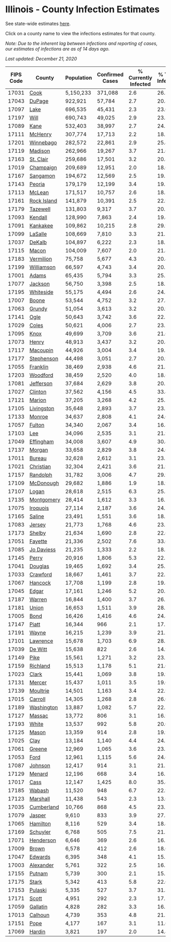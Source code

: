 # Illinois - County Infection Estimates

See state-wide estimates [here](/infections/us-il).

Click on a county name to view the infections estimates for that county.

*Note: Due to the inherent lag between infections and reporting of cases, our estimates of infections are as of 14 days ago.*

*Last updated: December 21, 2020*

|   FIPS Code |                     County |   Population |   Confirmed Cases |   % Currently Infected |   % Total Infected |
|-------------|----------------------------|--------------|-------------------|------------------------|--------------------|
|       17031 |               [Cook](cook) |    5,150,233 |           371,088 |                    2.6 |               26.3 |
|       17043 |           [DuPage](dupage) |      922,921 |            57,784 |                    2.7 |               20.8 |
|       17097 |               [Lake](lake) |      696,535 |            45,431 |                    2.3 |               23.0 |
|       17197 |               [Will](will) |      690,743 |            49,025 |                    2.9 |               23.3 |
|       17089 |               [Kane](kane) |      532,403 |            38,997 |                    2.7 |               24.5 |
|       17111 |         [McHenry](mchenry) |      307,774 |            17,713 |                    2.2 |               18.2 |
|       17201 |     [Winnebago](winnebago) |      282,572 |            22,861 |                    2.9 |               25.4 |
|       17119 |         [Madison](madison) |      262,966 |            19,267 |                    3.7 |               21.6 |
|       17163 |     [St. Clair](st.-clair) |      259,686 |            17,501 |                    3.2 |               20.8 |
|       17019 |     [Champaign](champaign) |      209,689 |            12,951 |                    2.0 |               18.6 |
|       17167 |       [Sangamon](sangamon) |      194,672 |            12,569 |                    2.5 |               19.2 |
|       17143 |           [Peoria](peoria) |      179,179 |            12,199 |                    3.4 |               19.7 |
|       17113 |           [McLean](mclean) |      171,517 |            10,757 |                    2.6 |               18.3 |
|       17161 | [Rock Island](rock-island) |      141,879 |            10,391 |                    2.5 |               22.9 |
|       17179 |       [Tazewell](tazewell) |      131,803 |             9,317 |                    3.7 |               20.1 |
|       17093 |         [Kendall](kendall) |      128,990 |             7,863 |                    2.4 |               19.4 |
|       17091 |       [Kankakee](kankakee) |      109,862 |            10,215 |                    2.8 |               29.9 |
|       17099 |         [LaSalle](lasalle) |      108,669 |             7,810 |                    3.3 |               21.2 |
|       17037 |           [DeKalb](dekalb) |      104,897 |             6,222 |                    2.3 |               18.1 |
|       17115 |             [Macon](macon) |      104,009 |             7,607 |                    2.0 |               21.8 |
|       17183 |     [Vermilion](vermilion) |       75,758 |             5,677 |                    4.3 |               20.4 |
|       17199 |   [Williamson](williamson) |       66,597 |             4,743 |                    3.4 |               20.5 |
|       17001 |             [Adams](adams) |       65,435 |             5,794 |                    3.3 |               25.7 |
|       17077 |         [Jackson](jackson) |       56,750 |             3,398 |                    2.5 |               18.7 |
|       17195 |     [Whiteside](whiteside) |       55,175 |             4,494 |                    2.6 |               24.3 |
|       17007 |             [Boone](boone) |       53,544 |             4,752 |                    3.2 |               27.8 |
|       17063 |           [Grundy](grundy) |       51,054 |             3,613 |                    3.2 |               20.9 |
|       17141 |               [Ogle](ogle) |       50,643 |             3,742 |                    3.6 |               22.5 |
|       17029 |             [Coles](coles) |       50,621 |             4,006 |                    2.7 |               23.2 |
|       17095 |               [Knox](knox) |       49,699 |             3,709 |                    3.6 |               21.6 |
|       17073 |             [Henry](henry) |       48,913 |             3,437 |                    3.2 |               20.8 |
|       17117 |       [Macoupin](macoupin) |       44,926 |             3,004 |                    3.4 |               19.3 |
|       17177 |   [Stephenson](stephenson) |       44,498 |             3,051 |                    2.7 |               20.9 |
|       17055 |       [Franklin](franklin) |       38,469 |             2,938 |                    4.6 |               21.3 |
|       17203 |       [Woodford](woodford) |       38,459 |             2,520 |                    4.0 |               18.6 |
|       17081 |     [Jefferson](jefferson) |       37,684 |             2,629 |                    3.8 |               20.5 |
|       17027 |         [Clinton](clinton) |       37,562 |             4,156 |                    4.5 |               33.4 |
|       17121 |           [Marion](marion) |       37,205 |             3,268 |                    4.2 |               25.3 |
|       17105 |   [Livingston](livingston) |       35,648 |             2,893 |                    3.7 |               23.7 |
|       17133 |           [Monroe](monroe) |       34,637 |             2,808 |                    4.1 |               24.0 |
|       17057 |           [Fulton](fulton) |       34,340 |             2,067 |                    3.4 |               16.8 |
|       17103 |                 [Lee](lee) |       34,096 |             2,535 |                    3.1 |               21.9 |
|       17049 |     [Effingham](effingham) |       34,008 |             3,607 |                    4.9 |               30.4 |
|       17137 |           [Morgan](morgan) |       33,658 |             2,829 |                    3.8 |               24.6 |
|       17011 |           [Bureau](bureau) |       32,628 |             2,612 |                    3.1 |               23.2 |
|       17021 |     [Christian](christian) |       32,304 |             2,421 |                    3.6 |               21.9 |
|       17157 |       [Randolph](randolph) |       31,782 |             3,006 |                    4.7 |               29.9 |
|       17109 |     [McDonough](mcdonough) |       29,682 |             1,886 |                    1.9 |               18.9 |
|       17107 |             [Logan](logan) |       28,618 |             2,515 |                    6.3 |               25.3 |
|       17135 |   [Montgomery](montgomery) |       28,414 |             1,612 |                    3.3 |               16.5 |
|       17075 |       [Iroquois](iroquois) |       27,114 |             2,187 |                    3.6 |               24.7 |
|       17165 |           [Saline](saline) |       23,491 |             1,551 |                    3.6 |               18.2 |
|       17083 |           [Jersey](jersey) |       21,773 |             1,768 |                    4.6 |               23.5 |
|       17173 |           [Shelby](shelby) |       21,634 |             1,690 |                    2.8 |               22.6 |
|       17051 |         [Fayette](fayette) |       21,336 |             2,502 |                    7.6 |               33.6 |
|       17085 |   [Jo Daviess](jo-daviess) |       21,235 |             1,333 |                    2.2 |               18.3 |
|       17145 |             [Perry](perry) |       20,916 |             1,806 |                    5.3 |               22.5 |
|       17041 |         [Douglas](douglas) |       19,465 |             1,692 |                    3.4 |               25.5 |
|       17033 |       [Crawford](crawford) |       18,667 |             1,461 |                    3.7 |               22.2 |
|       17067 |         [Hancock](hancock) |       17,708 |             1,199 |                    2.8 |               19.8 |
|       17045 |             [Edgar](edgar) |       17,161 |             1,246 |                    5.2 |               20.3 |
|       17187 |           [Warren](warren) |       16,844 |             1,400 |                    3.7 |               26.1 |
|       17181 |             [Union](union) |       16,653 |             1,511 |                    3.9 |               28.2 |
|       17005 |               [Bond](bond) |       16,426 |             1,416 |                    4.6 |               24.8 |
|       17147 |             [Piatt](piatt) |       16,344 |               966 |                    2.1 |               17.2 |
|       17191 |             [Wayne](wayne) |       16,215 |             1,239 |                    3.9 |               21.2 |
|       17101 |       [Lawrence](lawrence) |       15,678 |             1,703 |                    6.9 |               28.5 |
|       17039 |         [De Witt](de-witt) |       15,638 |               822 |                    2.6 |               14.9 |
|       17149 |               [Pike](pike) |       15,561 |             1,271 |                    3.2 |               23.2 |
|       17159 |       [Richland](richland) |       15,513 |             1,178 |                    5.1 |               21.0 |
|       17023 |             [Clark](clark) |       15,441 |             1,069 |                    3.8 |               19.9 |
|       17131 |           [Mercer](mercer) |       15,437 |             1,011 |                    3.5 |               19.0 |
|       17139 |       [Moultrie](moultrie) |       14,501 |             1,163 |                    3.4 |               22.9 |
|       17015 |         [Carroll](carroll) |       14,305 |             1,268 |                    2.8 |               26.0 |
|       17189 |   [Washington](washington) |       13,887 |             1,082 |                    5.7 |               22.3 |
|       17127 |           [Massac](massac) |       13,772 |               806 |                    3.1 |               16.9 |
|       17193 |             [White](white) |       13,537 |               992 |                    5.8 |               20.0 |
|       17125 |             [Mason](mason) |       13,359 |               914 |                    2.8 |               19.9 |
|       17025 |               [Clay](clay) |       13,184 |             1,140 |                    4.4 |               24.7 |
|       17061 |           [Greene](greene) |       12,969 |             1,065 |                    3.6 |               23.7 |
|       17053 |               [Ford](ford) |       12,961 |             1,115 |                    5.6 |               24.6 |
|       17087 |         [Johnson](johnson) |       12,417 |               914 |                    3.1 |               21.2 |
|       17129 |           [Menard](menard) |       12,196 |               668 |                    3.4 |               16.1 |
|       17017 |               [Cass](cass) |       12,147 |             1,425 |                    8.0 |               35.4 |
|       17185 |           [Wabash](wabash) |       11,520 |               948 |                    6.7 |               22.9 |
|       17123 |       [Marshall](marshall) |       11,438 |               543 |                    2.3 |               13.6 |
|       17035 |   [Cumberland](cumberland) |       10,766 |               868 |                    4.5 |               23.1 |
|       17079 |           [Jasper](jasper) |        9,610 |               833 |                    3.9 |               27.3 |
|       17065 |       [Hamilton](hamilton) |        8,116 |               529 |                    3.4 |               18.4 |
|       17169 |       [Schuyler](schuyler) |        6,768 |               505 |                    7.5 |               21.7 |
|       17071 |     [Henderson](henderson) |        6,646 |               369 |                    2.6 |               16.5 |
|       17009 |             [Brown](brown) |        6,578 |               412 |                    2.6 |               18.0 |
|       17047 |         [Edwards](edwards) |        6,395 |               348 |                    4.1 |               15.2 |
|       17003 |     [Alexander](alexander) |        5,761 |               322 |                    2.5 |               16.7 |
|       17155 |           [Putnam](putnam) |        5,739 |               300 |                    2.1 |               15.1 |
|       17175 |             [Stark](stark) |        5,342 |               413 |                    5.8 |               22.0 |
|       17153 |         [Pulaski](pulaski) |        5,335 |               527 |                    3.7 |               31.3 |
|       17171 |             [Scott](scott) |        4,951 |               292 |                    2.3 |               17.1 |
|       17059 |       [Gallatin](gallatin) |        4,828 |               282 |                    3.3 |               16.2 |
|       17013 |         [Calhoun](calhoun) |        4,739 |               353 |                    4.8 |               21.7 |
|       17151 |               [Pope](pope) |        4,177 |               167 |                    3.1 |               11.0 |
|       17069 |           [Hardin](hardin) |        3,821 |               197 |                    2.0 |               14.4 |